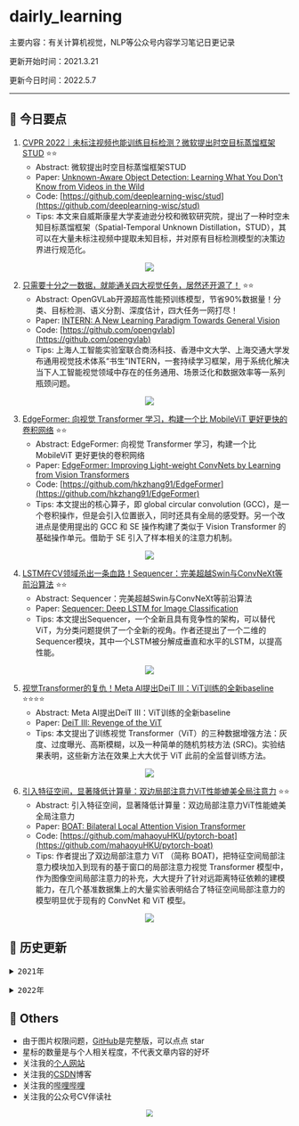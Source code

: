 # dairly_learning
主要内容：有关计算机视觉，NLP等公众号内容学习笔记日更记录

更新开始时间：2021.3.21

更新今日时间：2022.5.7

------



## :paperclip:  今日要点

1. [CVPR 2022｜未标注视频也能训练目标检测？微软提出时空目标蒸馏框架STUD](https://mp.weixin.qq.com/s/JNfHqH09byZ5JSfQ8BuUhA)         :star::star:
   - Abstract: 微软提出时空目标蒸馏框架STUD
   - Paper: [Unknown-Aware Object Detection: Learning What You Don't Know from Videos in the Wild](https://arxiv.org/abs/2203.03800)
   - Code: [https://github.com/deeplearning-wisc/stud](https://github.com/deeplearning-wisc/stud)
   - Tips:  本文来自威斯康星大学麦迪逊分校和微软研究院，提出了一种时空未知目标蒸馏框架（Spatial-Temporal Unknown Distillation，STUD），其可以在大量未标注视频中提取未知目标，并对原有目标检测模型的决策边界进行规范化。

<div align=center><img src="https://mmbiz.qpic.cn/mmbiz_png/ibaXaPIy7jV10vZ2WZibxcTF80j2qX8URQoFXtHsEHeOoGLd2KHNnQNhTDG736J7Z7iblIQ43hxcnzUyIzb27UJkA/640?wx_fmt=png&wxfrom=5&wx_lazy=1&wx_co=1" style='zoom:100%'>
</div>




2. [只需要十分之一数据，就能通关四大视觉任务，居然还开源了！](https://mp.weixin.qq.com/s/7R8DgOvqxlcjCYhgAqrd2g)       :star::star:
   - Abstract: OpenGVLab开源超高性能预训练模型，节省90%数据量！分类、目标检测、语义分割、深度估计，四大任务一网打尽！
   - Paper: [INTERN: A New Learning Paradigm Towards General Vision](arxiv.org/abs/2111.08687)
   - Code: [https://github.com/opengvlab](https://github.com/opengvlab)
   - Tips: 上海人工智能实验室联合商汤科技、香港中文大学、上海交通大学发布通用视觉技术体系“书生”INTERN，一套持续学习框架，用于系统化解决当下人工智能视觉领域中存在的任务通用、场景泛化和数据效率等一系列瓶颈问题。

<div align=center><img src="https://mmbiz.qpic.cn/mmbiz_png/cNFA8C0uVPsNMYMVjuI9CJjjx6SibFTbnjibEqgN3dA0DWfUXE9zhRL45mZIHydozklgmXMeiaXetic7g8UAzSb2DA/640?wx_fmt=png&wxfrom=5&wx_lazy=1&wx_co=1" style='zoom:100%'>
</div>



3. [EdgeFormer: 向视觉 Transformer 学习，构建一个比 MobileViT 更好更快的卷积网络](https://mp.weixin.qq.com/s/R53VtsmH7sAkPQ6UXvw4LQ)       :star::star:
   - Abstract: EdgeFormer: 向视觉 Transformer 学习，构建一个比 MobileViT 更好更快的卷积网络
   - Paper: [EdgeFormer: Improving Light-weight ConvNets by Learning from Vision Transformers](https://arxiv.org/abs/2203.03952)
   - Code: [https://github.com/hkzhang91/EdgeFormer](https://github.com/hkzhang91/EdgeFormer)
   - Tips: 本文提出的核心算子，即 global circular convolution (GCC)，是一个卷积操作，但是会引入位置嵌入，同时还具有全局的感受野。另一个改进点是使用提出的 GCC 和 SE 操作构建了类似于 Vision Transformer 的基础操作单元。借助于 SE 引入了样本相关的注意力机制。

<div align=center><img src="https://mmbiz.qpic.cn/mmbiz_png/V2E1ll6kaTWg50IKKplAickSELFnEHvzJmgyjsLn4sNc9WppZiaRhMzzOiawwU0frhLxA9GyjACfypVCmOaFC1hGg/640?wx_fmt=png&wxfrom=5&wx_lazy=1&wx_co=1" style='zoom:100%'>
</div>



4. [LSTM在CV领域杀出一条血路！Sequencer：完美超越Swin与ConvNeXt等前沿算法](https://mp.weixin.qq.com/s/gv9TTnk84AOGwECUBqRjsg)       :star::star:
   - Abstract: Sequencer：完美超越Swin与ConvNeXt等前沿算法
   - Paper: [Sequencer: Deep LSTM for Image Classification](https://arxiv.org/abs/2205.01972)
   - Tips: 本文提出Sequencer，一个全新且具有竞争性的架构，可以替代ViT，为分类问题提供了一个全新的视角。作者还提出了一个二维的Sequencer模块，其中一个LSTM被分解成垂直和水平的LSTM，以提高性能。

<div align=center><img src="https://mmbiz.qpic.cn/sz_mmbiz_jpg/gYUsOT36vfraib0TMLNymB7s3Fcpd7KSHxZDX3ib5Wa3mUnhAXhYb7omhNMiczfhjMPKlCoqsLqQBcMYrQDzKktXA/640?wx_fmt=jpeg&wxfrom=5&wx_lazy=1&wx_co=1" style='zoom:100%'>
</div>



5. [视觉Transformer的复仇！Meta AI提出DeiT III：ViT训练的全新baseline](https://mp.weixin.qq.com/s/hhSY5qv6mCDlBmNgu-VWUw)       :star::star::star::star:
   - Abstract: Meta AI提出DeiT III：ViT训练的全新baseline
   - Paper: [DeiT III: Revenge of the ViT](https://arxiv.org/abs/2204.07118)
   - Tips: 本文提出了训练视觉 Transformer（ViT）的三种数据增强方法：灰度、过度曝光、高斯模糊，以及一种简单的随机剪枝方法 (SRC)。实验结果表明，这些新方法在效果上大大优于 ViT 此前的全监督训练方法。

<div align=center><img src="https://mmbiz.qpic.cn/mmbiz_png/KmXPKA19gW9JnGBvutVGOzsvCtYyHib8Zicfr3RBYjWFDMKczdE5X0X5Jx2DW3xlYj2gDogHWNDXVgFnicVic2YrMA/640?wx_fmt=png&wxfrom=5&wx_lazy=1&wx_co=1" style='zoom:100%'>
</div>



6. [引入特征空间，显著降低计算量：双边局部注意力ViT性能媲美全局注意力](https://mp.weixin.qq.com/s/487MBvfsy6s4chLCTD3MYQ)       :star::star:
   - Abstract: 引入特征空间，显著降低计算量：双边局部注意力ViT性能媲美全局注意力
   - Paper: [BOAT: Bilateral Local Attention Vision Transformer](https://arxiv.org/pdf/2201.13027v1.pdf)
   - Code: [https://github.com/mahaoyuHKU/pytorch-boat](https://github.com/mahaoyuHKU/pytorch-boat)
   - Tips: 作者提出了双边局部注意力 ViT （简称 BOAT)，把特征空间局部注意力模块加入到现有的基于窗口的局部注意力视觉 Transformer 模型中，作为图像空间局部注意力的补充，大大提升了针对远距离特征依赖的建模能力，在几个基准数据集上的大量实验表明结合了特征空间局部注意力的模型明显优于现有的 ConvNet 和 ViT 模型。

<div align=center><img src="https://mmbiz.qpic.cn/mmbiz_png/KmXPKA19gWicLY3WEsU1F8x72suaCqRMdsV0Hrp9gbQBsd66fEIo6Kib4MD4rt7SI0DtfQ5XJsmI3Fsqb7Bh2odw/640?wx_fmt=png&wxfrom=5&wx_lazy=1&wx_co=1" style='zoom:100%'>
</div>




## :paperclip:  历史更新

<pre><details><summary>2021年</summary>
<details><summary>3月</summary>
    1. <a href="notes/202103/0321.md" target="_blank">公众号内容拓展学习笔记（2021.3.21）</a>
    2. <a href="notes/202103/0322.md" target="_blank">公众号内容拓展学习笔记（2021.3.22）</a>
    3. <a href="notes/202103/0323.md" target="_blank">公众号内容拓展学习笔记（2021.3.23）</a>
    4. <a href="notes/202103/0324.md" target="_blank">公众号内容拓展学习笔记（2021.3.24）</a>
    5. <a href="notes/202103/0325.md" target="_blank">公众号内容拓展学习笔记（2021.3.25）</a>
    6. <a href="notes/202103/0326.md" target="_blank">公众号内容拓展学习笔记（2021.3.26）</a>
    7. <a href="notes/202103/0327.md" target="_blank">公众号内容拓展学习笔记（2021.3.27）</a>
    8. <a href="notes/202103/0328.md" target="_blank">公众号内容拓展学习笔记（2021.3.28）</a>
    9. <a href="notes/202103/0329.md" target="_blank">公众号内容拓展学习笔记（2021.3.29）</a>
    10. <a href="notes/202103/0330.md" target="_blank">公众号内容拓展学习笔记（2021.3.30）</a>
    11. <a href="notes/202103/0331.md" target="_blank">公众号内容拓展学习笔记（2021.3.31）</a>
</details>
<details><summary>4月</summary>
    1. <a href="notes/202104/0401.md" target="_blank">公众号内容拓展学习笔记（2021.4.1）</a>
    2. <a href="notes/202104/0402.md" target="_blank">公众号内容拓展学习笔记（2021.4.2）</a>
    3. <a href="notes/202104/0403.md" target="_blank">公众号内容拓展学习笔记（2021.4.3）</a>
    4. <a href="notes/202104/0404.md" target="_blank">公众号内容拓展学习笔记（2021.4.4）</a>
    5. <a href="notes/202104/0405.md" target="_blank">公众号内容拓展学习笔记（2021.4.5）</a>
    6. <a href="notes/202104/0406.md" target="_blank">公众号内容拓展学习笔记（2021.4.6）</a>
    7. <a href="notes/202104/0407.md" target="_blank">公众号内容拓展学习笔记（2021.4.7）</a>
    8. <a href="notes/202104/0408.md" target="_blank">公众号内容拓展学习笔记（2021.4.8）</a>
    9. <a href="notes/202104/0409.md" target="_blank">公众号内容拓展学习笔记（2021.4.9）</a>
    10. <a href="notes/202104/0410.md" target="_blank">公众号内容拓展学习笔记（2021.4.10）</a>
    11. <a href="notes/202104/0411.md" target="_blank">公众号内容拓展学习笔记（2021.4.11）</a>
    12. <a href="notes/202104/0412.md" target="_blank">公众号内容拓展学习笔记（2021.4.12）</a>
    13. <a href="notes/202104/0413.md" target="_blank">公众号内容拓展学习笔记（2021.4.13）</a>
    14. <a href="notes/202104/0414.md" target="_blank">公众号内容拓展学习笔记（2021.4.14）</a>
    15. <a href="notes/202104/0415.md" target="_blank">公众号内容拓展学习笔记（2021.4.15）</a>
    16. <a href="notes/202104/0416.md" target="_blank">公众号内容拓展学习笔记（2021.4.16）</a>
    17. <a href="notes/202104/0417.md" target="_blank">公众号内容拓展学习笔记（2021.4.17）</a>
    18. <a href="notes/202104/0418.md" target="_blank">公众号内容拓展学习笔记（2021.4.18）</a>
    19. <a href="notes/202104/0419.md" target="_blank">公众号内容拓展学习笔记（2021.4.19）</a>
    20. <a href="notes/202104/0420.md" target="_blank">公众号内容拓展学习笔记（2021.4.20）</a>
    21. <a href="notes/202104/0421.md" target="_blank">公众号内容拓展学习笔记（2021.4.21）</a>
    22. <a href="notes/202104/0422.md" target="_blank">公众号内容拓展学习笔记（2021.4.22）</a>
    23. <a href="notes/202104/0423.md" target="_blank">公众号内容拓展学习笔记（2021.4.23）</a>
    24. <a href="notes/202104/0424.md" target="_blank">公众号内容拓展学习笔记（2021.4.24）</a>
    25. <a href="notes/202104/0425.md" target="_blank">公众号内容拓展学习笔记（2021.4.25）</a>
    26. <a href="notes/202104/0426.md" target="_blank">公众号内容拓展学习笔记（2021.4.26）</a>
    27. <a href="notes/202104/0427.md" target="_blank">公众号内容拓展学习笔记（2021.4.27）</a>
    28. <a href="notes/202104/0428.md" target="_blank">公众号内容拓展学习笔记（2021.4.28）</a>
    29. <a href="notes/202104/0429.md" target="_blank">公众号内容拓展学习笔记（2021.4.29）</a>
    30. <a href="notes/202104/0430.md" target="_blank">公众号内容拓展学习笔记（2021.4.30）</a>
</details>
<details><summary>5月</summary>
    1. <a href="notes/202105/0501.md" target="_blank">公众号内容拓展学习笔记（2021.5.1）</a>
    2. <a href="notes/202105/0502.md" target="_blank">公众号内容拓展学习笔记（2021.5.2）</a>
    3. <a href="notes/202105/0503.md" target="_blank">公众号内容拓展学习笔记（2021.5.3）</a>
    4. <a href="notes/202105/0504.md" target="_blank">公众号内容拓展学习笔记（2021.5.4）</a>
    5. <a href="notes/202105/0505.md" target="_blank">公众号内容拓展学习笔记（2021.5.5）</a>
    6. <a href="notes/202105/0506.md" target="_blank">公众号内容拓展学习笔记（2021.5.6）</a>
    7. <a href="notes/202105/0507.md" target="_blank">公众号内容拓展学习笔记（2021.5.7）</a>
    8. <a href="notes/202105/0508.md" target="_blank">公众号内容拓展学习笔记（2021.5.8）</a>
    9. <a href="notes/202105/0509.md" target="_blank">公众号内容拓展学习笔记（2021.5.9）</a>
    10. <a href="notes/202105/05010.md" target="_blank">公众号内容拓展学习笔记（2021.5.10）</a>
    11. <a href="notes/202105/05011.md" target="_blank">公众号内容拓展学习笔记（2021.5.11）</a>
    12. <a href="notes/202105/05012.md" target="_blank">公众号内容拓展学习笔记（2021.5.12）</a>
    13. <a href="notes/202105/05013.md" target="_blank">公众号内容拓展学习笔记（2021.5.13）</a>
    14. <a href="notes/202105/05014.md" target="_blank">公众号内容拓展学习笔记（2021.5.14）</a>
    15. <a href="notes/202105/05015.md" target="_blank">公众号内容拓展学习笔记（2021.5.15）</a>
    16. <a href="notes/202105/05016.md" target="_blank">公众号内容拓展学习笔记（2021.5.16）</a>
    17. <a href="notes/202105/05027.md" target="_blank">公众号内容拓展学习笔记（2021.5.27）</a>
</details>
<details><summary>9月</summary>
    1. <a href="notes/202109/0930.md" target="_blank">公众号内容拓展学习笔记（2021.9.30）</a>
</details>
<details><summary>10月</summary>
    1. <a href="notes/202110/1001.md" target="_blank">公众号内容拓展学习笔记（2021.10.1）</a>
    2. <a href="notes/202110/1002.md" target="_blank">公众号内容拓展学习笔记（2021.10.2）</a>
    3. <a href="notes/202110/1003.md" target="_blank">公众号内容拓展学习笔记（2021.10.3）</a>
    4. <a href="notes/202110/1004.md" target="_blank">公众号内容拓展学习笔记（2021.10.4）</a>
    5. <a href="notes/202110/1006.md" target="_blank">公众号内容拓展学习笔记（2021.10.6）</a>
    6. <a href="notes/202110/1008.md" target="_blank">公众号内容拓展学习笔记（2021.10.8）</a>
    7. <a href="notes/202110/1016.md" target="_blank">公众号内容拓展学习笔记（2021.10.16）</a>
    8. <a href="notes/202110/1018.md" target="_blank">公众号内容拓展学习笔记（2021.10.18）</a>
</details>
</pre>
<pre><details><summary>2022年</summary>
<details><summary>1月</summary>
    1. <a href="notes/202201/0120.md" target="_blank">公众号内容拓展学习笔记（2022.1.20）</a>
</details>
<details><summary>2月</summary>
    1. <a href="notes/202202/0225.md" target="_blank">公众号内容拓展学习笔记（2022.2.25）</a>
    2. <a href="notes/202202/0226.md" target="_blank">公众号内容拓展学习笔记（2022.2.26）</a>
    3. <a href="notes/202202/0227.md" target="_blank">公众号内容拓展学习笔记（2022.2.27）</a>
    4. <a href="notes/202202/0228.md" target="_blank">公众号内容拓展学习笔记（2022.2.28）</a>
</details>
<details><summary>3月</summary>
    1. <a href="notes/202203/0301.md" target="_blank">公众号内容拓展学习笔记（2022.3.1）</a>
    2. <a href="notes/202203/0302.md" target="_blank">公众号内容拓展学习笔记（2022.3.2）</a>
    3. <a href="notes/202203/0303.md" target="_blank">公众号内容拓展学习笔记（2022.3.3）</a>
    4. <a href="notes/202203/0304.md" target="_blank">公众号内容拓展学习笔记（2022.3.4）</a>
    5. <a href="notes/202203/0305.md" target="_blank">公众号内容拓展学习笔记（2022.3.5）</a>
    6. <a href="notes/202203/0306.md" target="_blank">公众号内容拓展学习笔记（2022.3.6）</a>
    7. <a href="notes/202203/0307.md" target="_blank">公众号内容拓展学习笔记（2022.3.7）</a>
    8. <a href="notes/202203/0308.md" target="_blank">公众号内容拓展学习笔记（2022.3.8）</a>
    9. <a href="notes/202203/0309.md" target="_blank">公众号内容拓展学习笔记（2022.3.9）</a>
    10. <a href="notes/202203/0310.md" target="_blank">公众号内容拓展学习笔记（2022.3.10）</a>
    11. <a href="notes/202203/0311.md" target="_blank">公众号内容拓展学习笔记（2022.3.11）</a>
    12. <a href="notes/202203/0312.md" target="_blank">公众号内容拓展学习笔记（2022.3.12）</a>
    13. <a href="notes/202203/0313.md" target="_blank">公众号内容拓展学习笔记（2022.3.13）</a>
    14. <a href="notes/202203/0314.md" target="_blank">公众号内容拓展学习笔记（2022.3.14）</a>
    15. <a href="notes/202203/0316.md" target="_blank">公众号内容拓展学习笔记（2022.3.16）</a>
    16. <a href="notes/202203/0317.md" target="_blank">公众号内容拓展学习笔记（2022.3.17）</a>
    17. <a href="notes/202203/0330.md" target="_blank">公众号内容拓展学习笔记（2022.3.30）</a>
</details>
<details><summary>4月</summary>
    1. <a href="notes/202204/0402.md" target="_blank">公众号内容拓展学习笔记（2022.4.2）</a>
    2. <a href="notes/202204/0414.md" target="_blank">公众号内容拓展学习笔记（2022.4.14）</a>
</details>
<details><summary>5月</summary>
    1. <a href="notes/202205/0505.md" target="_blank">公众号内容拓展学习笔记（2022.5.5）</a>
    2. <a href="notes/202205/0507.md" target="_blank">公众号内容拓展学习笔记（2022.5.7）</a>
</details>
</pre>



## :paperclip:  Others

- 由于图片权限问题，[GitHub](https://github.com/xiaoxuebajie/dairly_learning)是完整版，可以点点 star
- 星标的数量是与个人相关程度，不代表文章内容的好坏
- 关注我的[个人网站](http://www.cvbds.cn/)
- 关注我的[CSDN](https://blog.csdn.net/xiaoxuebajie)博客
- 关注我的[哔哩哔哩](https://space.bilibili.com/424394389)
- 关注我的公众号CV伴读社

<div align=center><img src="https://img-blog.csdnimg.cn/202005031406335.jpg" style='zoom:80%'>
</div>